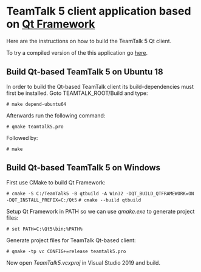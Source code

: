 # TeamTalk 5 client application based on [Qt Framework](http://www.qt.io)

Here are the instructions on how to build the TeamTalk 5 Qt client.

To try a compiled version of the this application go [here](http://bearware.dk/?page_id=327).

## Build Qt-based TeamTalk 5 on Ubuntu 18

In order to build the Qt-based TeamTalk client its build-dependencies
must first be installed. Goto TEAMTALK_ROOT/Build and type:

`# make depend-ubuntu64`

Afterwards run the following command:

`# qmake teamtalk5.pro`

Followed by:

`# make`

## Build Qt-based TeamTalk 5 on Windows

First use CMake to build Qt Framework:

`# cmake -S C:/TeamTalk5 -B qtbuild -A Win32 -DQT_BUILD_QTFRAMEWORK=ON -DQT_INSTALL_PREFIX=C:/Qt5`
`# cmake --build qtbuild`

Setup Qt Framework in PATH so we can use *qmake.exe* to generate
project files:

`# set PATH=C:\Qt5\bin;%PATH%`

Generate project files for TeamTalk Qt-based client:

`# qmake -tp vc CONFIG+=release teamtalk5.pro`

Now open *TeamTalk5.vcxproj* in Visual Studio 2019 and build.
